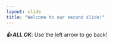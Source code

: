 ```yaml
---
layout: slide
title: "Welcome to our second slide!"
---
```

***:+1: ALL OK***:
Use the left arrow to go back!

